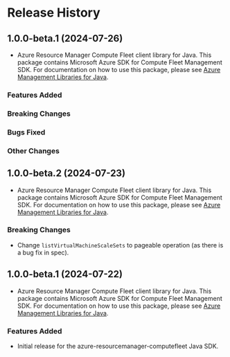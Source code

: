 # Release History

## 1.0.0-beta.1 (2024-07-26)

- Azure Resource Manager Compute Fleet client library for Java. This package contains Microsoft Azure SDK for Compute Fleet Management SDK. For documentation on how to use this package, please see [Azure Management Libraries for Java](https://aka.ms/azsdk/java/mgmt).

### Features Added

### Breaking Changes

### Bugs Fixed

### Other Changes

## 1.0.0-beta.2 (2024-07-23)

- Azure Resource Manager Compute Fleet client library for Java. This package contains Microsoft Azure SDK for Compute Fleet Management SDK. For documentation on how to use this package, please see [Azure Management Libraries for Java](https://aka.ms/azsdk/java/mgmt).

### Breaking Changes

* Change `listVirtualMachineScaleSets` to pageable operation (as there is a bug fix in spec). 

## 1.0.0-beta.1 (2024-07-22)

- Azure Resource Manager Compute Fleet client library for Java. This package contains Microsoft Azure SDK for Compute Fleet Management SDK. For documentation on how to use this package, please see [Azure Management Libraries for Java](https://aka.ms/azsdk/java/mgmt).

### Features Added

- Initial release for the azure-resourcemanager-computefleet Java SDK.
